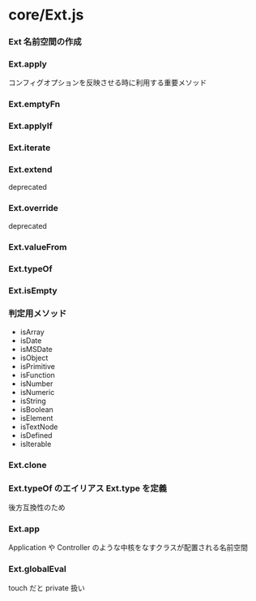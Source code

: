 # core/Ext.js

### Ext 名前空間の作成

### Ext.apply

コンフィグオプションを反映させる時に利用する重要メソッド

### Ext.emptyFn

### Ext.applyIf

### Ext.iterate

### Ext.extend

deprecated

### Ext.override

deprecated

### Ext.valueFrom

### Ext.typeOf

### Ext.isEmpty

### 判定用メソッド

- isArray
- isDate
- isMSDate
- isObject
- isPrimitive
- isFunction
- isNumber
- isNumeric
- isString
- isBoolean
- isElement
- isTextNode
- isDefined
- isIterable

### Ext.clone

### Ext.typeOf のエイリアス Ext.type を定義

後方互換性のため

### Ext.app

Application や Controller のような中核をなすクラスが配置される名前空間

### Ext.globalEval

touch だと private 扱い
